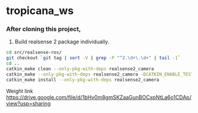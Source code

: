 # tropicana_ws

### After cloning this project,

1. Build realsense 2 package individually.
```bash 
cd src/realsense-ros/
git checkout `git tag | sort -V | grep -P "^2.\d+\.\d+" | tail -1`
cd ..
catkin_make clean --only-pkg-with-deps realsense2_camera
catkin_make --only-pkg-with-deps realsense2_camera -DCATKIN_ENABLE_TESTING=False -DCMAKE_BUILD_TYPE=Release
catkin_make install --only-pkg-with-deps realsense2_camera 
```


Weight link
https://drive.google.com/file/d/1bHv0m8gmSKZaaGunBOCxpNtLa6o1CDAp/view?usp=sharing
